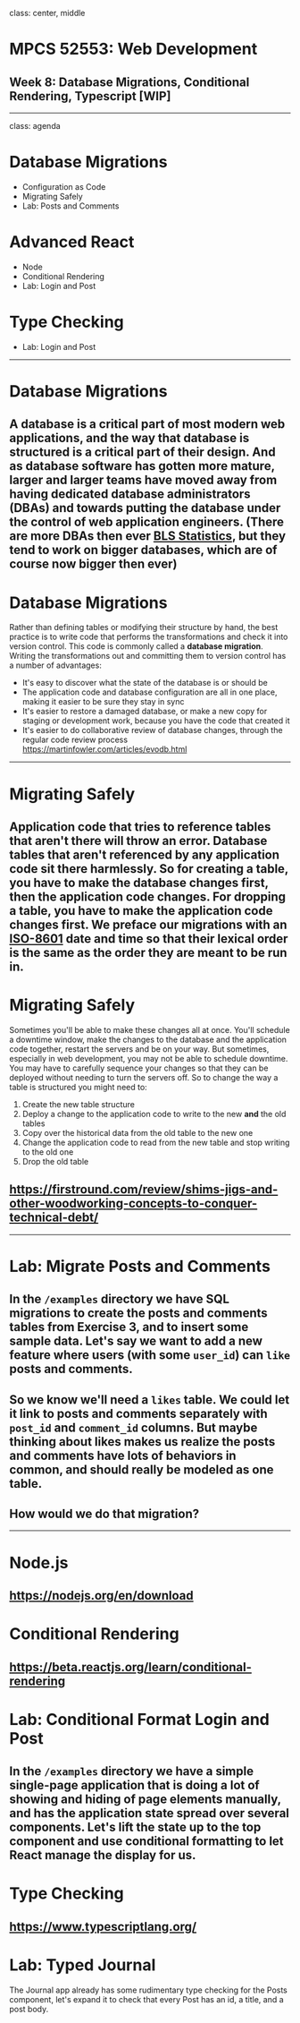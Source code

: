 class: center, middle
# MPCS 52553: Web Development
## Week 8: Database Migrations, Conditional Rendering, Typescript \[WIP\]
---

class: agenda
# Database Migrations
- Configuration as Code
- Migrating Safely
- Lab: Posts and Comments
# Advanced React
- Node
- Conditional Rendering
- Lab: Login and Post
# Type Checking
- Lab: Login and Post
---

# Database Migrations
A database is a critical part of most modern web applications, and the way that
database is structured is a critical part of their design. And as database
software has gotten more mature, larger and larger teams have moved away from
having dedicated database administrators (DBAs) and towards putting the database
under the control of web application engineers.
(There are more DBAs then ever
[BLS Statistics](https://www.bls.gov/ooh/computer-and-information-technology/database-administrators.htm#tab-1),
but they tend to work on bigger databases, which are of course now bigger then
ever)
---

# Database Migrations
Rather than defining tables or modifying their structure by hand, the best
practice is to write code that performs the transformations and check it into
version control. This code is commonly called a **database migration**.
Writing the transformations out and committing them to version control has a
number of advantages:
- It's easy to discover what the state of the database is or should be
- The application code and database configuration are all in one place, making
  it easier to be sure they stay in sync
- It's easier to restore a damaged database, or make a new copy for staging or
  development work, because you have the code that created it
- It's easier to do collaborative review of database changes, through the
  regular code review process
https://martinfowler.com/articles/evodb.html
---

# Migrating Safely
Application code that tries to reference tables that aren't there will throw an
error.
Database tables that aren't referenced by any application code sit there
harmlessly.
So for **creating** a table, you have to make the database changes first, then
the application code changes.
For **dropping** a table, you have to make the application code changes first.
We preface our migrations with an
[ISO-8601](https://en.wikipedia.org/wiki/ISO_8601) date and time so that their
lexical order is the same as the order they are meant to be run in.
---

# Migrating Safely
Sometimes you'll be able to make these changes all at once. You'll schedule a
downtime window, make the changes to the database and the application code
together, restart the servers and be on your way.
But sometimes, especially in web development, you may not be able to schedule
downtime. You may have to carefully sequence your changes so that they can be
deployed without needing to turn the servers off. So to change the way a table
is structured you might need to:
1. Create the new table structure
1. Deploy a change to the application code to write to the new **and** the old
   tables
1. Copy over the historical data from the old table to the new one
1. Change the application code to read from the new table and stop writing to
   the old one
1. Drop the old table
## https://firstround.com/review/shims-jigs-and-other-woodworking-concepts-to-conquer-technical-debt/
---

# Lab: Migrate Posts and Comments
In the `/examples` directory we have SQL migrations to create the posts and
comments tables from Exercise 3, and to insert some sample data. Let's say we
want to add a new feature where users (with some `user_id`) can `like` posts and
comments.
--
So we know we'll need a `likes` table. We could let it link to posts and
comments separately with `post_id` and `comment_id` columns. But maybe thinking
about likes makes us realize the posts and comments have lots of behaviors in
common, and should really be modeled as one table.
--
## How would we do that migration?
---

# Node.js
https://nodejs.org/en/download
---

# Conditional Rendering
https://beta.reactjs.org/learn/conditional-rendering
---

# Lab: Conditional Format Login and Post
In the `/examples` directory we have a simple single-page application that is
doing a lot of showing and hiding of page elements manually, and has the
application state spread over several components. Let's lift the state up to the
top component and use conditional formatting to let React manage the display for
us.
---

# Type Checking
https://www.typescriptlang.org/
---

# Lab: Typed Journal
The Journal app already has some rudimentary type checking for the Posts
component, let's expand it to check that every Post has an id, a title, and a
post body.
